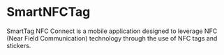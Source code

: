 # SmartNFCTag
SmartTag NFC Connect is a mobile application designed to leverage NFC (Near Field Communication) technology through the use of NFC tags and stickers. 
